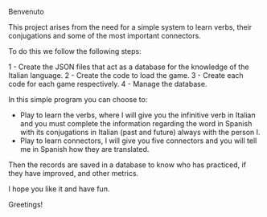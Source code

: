 Benvenuto

This project arises from the need for a simple system to learn verbs, their conjugations and some of the most important connectors.

To do this we follow the following steps:

1 - Create the JSON files that act as a database for the knowledge of the Italian language.
2 - Create the code to load the game.
3 - Create each code for each game respectively.
4 - Manage the database.

In this simple program you can choose to:

- Play to learn the verbs, where I will give you the infinitive verb in Italian and you must complete the information regarding the word in Spanish with its conjugations in Italian (past and future) always with the person I.
- Play to learn connectors, I will give you five connectors and you will tell me in Spanish how they are translated.

Then the records are saved in a database to know who has practiced, if they have improved, and other metrics.

I hope you like it and have fun.

Greetings!